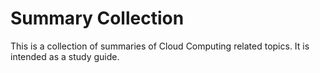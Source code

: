 # Summary Collection

This is a collection of summaries of Cloud Computing related topics. It is intended as a study guide.